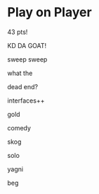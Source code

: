 # Play on Player

43 pts!

KD DA GOAT!

sweep sweep

what the

dead end?

interfaces++

gold

comedy

skog

solo

yagni

beg
